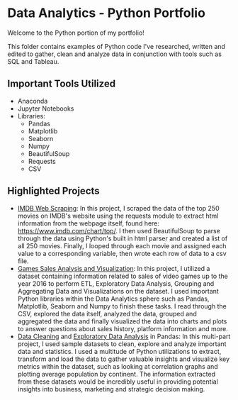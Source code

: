 # Data Analytics - Python Portfolio

Welcome to the Python portion of my portfolio!

This folder contains examples of Python code I've researched, written and edited to gather, clean and analyze data in conjunction with tools such as SQL and Tableau.

## Important Tools Utilized
+ Anaconda
+ Jupyter Notebooks
+ Libraries:
    + Pandas
    + Matplotlib
    + Seaborn
    + Numpy
    + BeautifulSoup
    + Requests
    + CSV

## Highlighted Projects
+ [IMDB Web Scraping](https://github.com/MajorlyData/Data-Analytics-Portfolio/blob/main/Python/IMDB_Scraping.ipynb): In this project, I scraped the data of the top 250 movies on IMDB's website using the requests module to extract html information from the webpage itself, found here: https://www.imdb.com/chart/top/. I then used BeautifulSoup to parse through the data using Python's built in html parser and created a list of all 250 movies. Finally, I looped through each movie and assigned each value to a corresponding variable, then wrote each row of data to a csv file.
+ [Games Sales Analysis and Visualization](https://github.com/MajorlyData/Data-Analytics-Portfolio/blob/main/Python/Games_Sales_Analysis.ipynb): In this project, I utilized a dataset containing information related to sales of video games up to the year 2016 to perform ETL, Exploratory Data Analysis, Grouping and Aggregating Data and Visualizations on the dataset. I used important Python libraries within the Data Analytics sphere such as Pandas, Matplotlib, Seaborn and Numpy to finish these tasks. I read through the CSV, explored the data itself, analyzed the data, grouped and aggregated the data and finally visualized the data into charts and plots to answer questions about sales history, platform information and more.
+ [Data Cleaning](https://github.com/MajorlyData/Data-Analytics-Portfolio/blob/main/Python/Data%20Cleaning%20in%20Pandas.ipynb) and [Exploratory Data Analysis](https://github.com/MajorlyData/Data-Analytics-Portfolio/blob/main/Python/Exploratory%20Data%20Analysis%20in%20Pandas.ipynb) in Pandas: In this multi-part project, I used sample datasets to clean, explore and analyze important data and statistics. I used a multitude of Python utilizations to extract, transform and load the data to gather valuable insights and visualize key metrics within the dataset, such as looking at correlation graphs and plotting average population by continent. The information extracted from these datasets would be incredibly useful in providing potential insights into business, marketing and strategic decision making.
